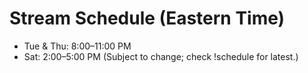 # Stream Schedule (Eastern Time)
- Tue & Thu: 8:00–11:00 PM
- Sat: 2:00–5:00 PM
(Subject to change; check !schedule for latest.)
